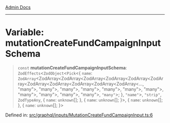 [Admin Docs](/)

***

# Variable: mutationCreateFundCampaignInputSchema

> `const` **mutationCreateFundCampaignInputSchema**: `ZodEffects`\<`ZodObject`\<`Pick`\<\{ `name`: `ZodArray`\<ZodArray\<ZodArray\<ZodArray\<ZodArray\<ZodArray\<ZodArray\<ZodArray\<ZodArray\<ZodArray\<ZodArray\<ZodArray\<..., "many"\>, "many"\>, "many"\>, "many"\>, "many"\>, "many"\>, "many"\>, "many"\>, "many"\>, "many"\>, "many"\>, `"many"`\>; \}, `"name"`\>, `"strip"`, `ZodTypeAny`, \{ `name`: `unknown`[]; \}, \{ `name`: `unknown`[]; \}\>, \{ `name`: `unknown`[]; \}, \{ `name`: `unknown`[]; \}\>

Defined in: [src/graphql/inputs/MutationCreateFundCampaignInput.ts:6](https://github.com/PalisadoesFoundation/talawa-api/blob/720213b8973f1ef622d2c99f376ffc6c960847d1/src/graphql/inputs/MutationCreateFundCampaignInput.ts#L6)
